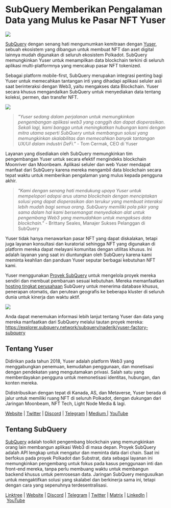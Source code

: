 # SubQuery Memberikan Pengalaman Data yang Mulus ke Pasar NFT Yuser

![](https://miro.medium.com/max/1400/0*qqa33Ndr1zFpmwVF)

[SubQuery](https://subquery.network/) dengan senang hati mengumumkan kemitraan dengan [Yuser](https://yuser.network/), sebuah ekosistem yang dibangun untuk membuat NFT dan aset digital lainnya mudah digunakan di seluruh ekosistem Polkadot. SubQuery memungkinkan Yuser untuk menampilkan data blockchain terkini di seluruh aplikasi multi-platformnya yang mencakup pasar NFT tokenized.

Sebagai platform mobile-first, SubQuery merupakan integrasi penting bagi Yuser untuk memecahkan tantangan inti yang dihadapi aplikasi seluler asli saat berinteraksi dengan Web3, yaitu mengakses data Blockchain. Yuser secara khusus mengandalkan SubQuery untuk menyediakan data tentang koleksi, permen, dan transfer NFT.

![](https://miro.medium.com/max/1400/0*jY7Vvk1_sqkAkiO2)

> _"Yuser sedang dalam perjalanan untuk memungkinkan pengembangan aplikasi web3 yang canggih dan dapat dioperasikan. Sekali lagi, kami bangga untuk meningkatkan hubungan kami dengan mitra utama seperti SubQuery untuk membangun solusi yang memungkinkan skalabilitas dan memecahkan banyak tantangan UX/UI dalam industri DeFi."_ - Tom Cermak, CEO di Yuser

Layanan yang disediakan oleh SubQuery memungkinkan tim pengembangan Yuser untuk secara efektif mengindeks blockchain Moonriver dan Moonbeam. Aplikasi seluler dan web Yuser mendapat manfaat dari SubQuery karena mereka mengambil data blockchain secara tepat waktu untuk memberikan pengalaman yang mulus kepada pengguna akhir.

> _"Kami dengan senang hati mendukung upaya Yuser untuk mempelopori adopsi arus utama blockchain dengan menciptakan solusi yang dapat dioperasikan dan terukur yang membuat interaksi lebih mudah bagi semua orang. SubQuery memiliki pola pikir yang sama dalam hal kami bersemangat menyediakan alat untuk pengembang Web3 yang memudahkan untuk mengakses data blockchain."_ - Brittany Seales, Manajer Sukses Pelanggan di SubQuery

Yuser tidak hanya menawarkan pasar NFT yang dapat diskalakan, tetapi juga layanan konsultasi dan kuratorial sehingga NFT yang digunakan di platform mereka dapat melayani komunitas dengan utilitas khusus. Ini adalah layanan yang saat ini diuntungkan oleh SubQuery karena kami meminta keahlian dan panduan Yuser seputar berbagai kebutuhan NFT kami.

Yuser menggunakan [Proyek SubQuery](https://project.subquery.network/) untuk mengelola proyek mereka sendiri dan membuat pembaruan sesuai kebutuhan. Mereka memanfaatkan [hosting tingkat perusahaan](../blogs/20211228-enterprise-hosted.md) SubQuery untuk menerima database khusus, penerapan otomatis, dan perutean geografis ke beberapa kluster di seluruh dunia untuk kinerja dan waktu aktif.

![](https://miro.medium.com/max/1400/0*l32AGzzBQ5l-HXJm)

Anda dapat menemukan informasi lebih lanjut tentang Yuser dan data yang mereka manfaatkan dari SubQuery melalui tautan proyek mereka: https://explorer.subquery.network/subquery/naderik/yuser-factory-subquery

## Tentang Yuser

Didirikan pada tahun 2018, Yuser adalah platform Web3 yang menggabungkan penemuan, kemudahan penggunaan, dan monetisasi dengan pendekatan yang mengutamakan privasi. Salah satu yang memberdayakan pengguna untuk memonetisasi identitas, hubungan, dan konten mereka.

Didistribusikan dengan tepat di Kanada, AS, dan Metaverse, Yuser berada di jalur untuk memiliki ruang NFT di seluruh Polkadot, dengan dukungan dari Jaringan Moonbeam, NFT Tech, Light Node Media & lagi.

[Website](https://yuser.network/) | [Twitter](https://twitter.com/yuser) | [Discord](https://discord.gg/wpTFkF7XnG) | [Telegram](https://t.me/yusernetwork) | [Medium ](https://medium.com/yuser)| [YouTube](https://instagram.com/yuser_app)

## Tentang SubQuery

[SubQuery](https://subquery.network/) adalah toolkit pengembang blockchain yang memungkinkan orang lain membangun aplikasi Web3 di masa depan. Proyek SubQuery adalah API lengkap untuk mengatur dan meminta data dari chain. Saat ini berfokus pada proyek Polkadot dan Substrat, data sebagai layanan ini memungkinkan pengembang untuk fokus pada kasus penggunaan inti dan front-end mereka, tanpa perlu membuang waktu untuk membangun backend khusus untuk pemrosesan data. Jaringan SubQuery mengusulkan untuk mengaktifkan solusi yang skalabel dan berkinerja sama ini, tetapi dengan cara yang sepenuhnya terdesentralisasi.

[Linktree](https://linktr.ee/subquerynetwork) | [Website](https://subquery.network/) | [Discord](https://discord.com/invite/78zg8aBSMG) | [Telegram](https://t.me/subquerynetwork) | [Twitter](https://twitter.com/subquerynetwork) | [Matrix](https://matrix.to/#/#subquery:matrix.org) | [LinkedIn](https://www.linkedin.com/company/subquery) | [YouTube](https://www.youtube.com/channel/UCi1a6NUUjegcLHDFLr7CqLw)
